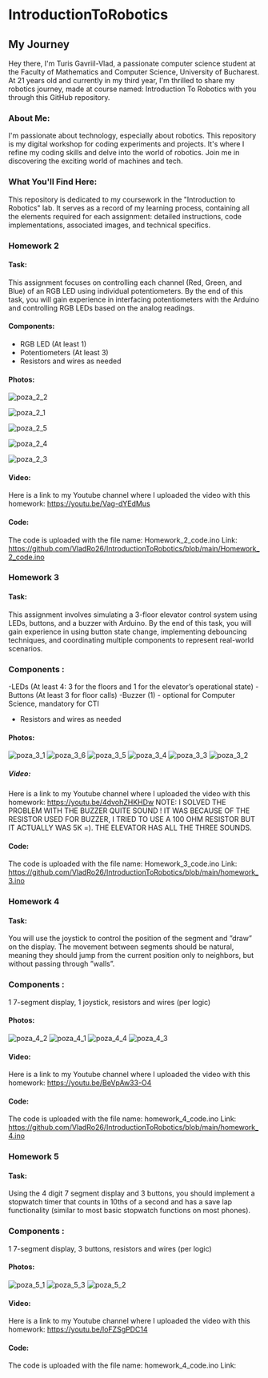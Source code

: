 # IntroductionToRobotics

## My Journey

Hey there, I'm Turis Gavriil-Vlad, a passionate computer science student at the Faculty of Mathematics and Computer Science, University of Bucharest. At 21 years old and currently in my third year, I'm thrilled to share my robotics journey, made at course named: Introduction To Robotics with you through this GitHub repository.

### About Me:

I'm passionate about technology, especially about robotics. This repository is my digital workshop for coding experiments and projects. It's where I refine my coding skills and delve into the world of robotics. Join me in discovering the exciting world of machines and tech.

### What You'll Find Here:

This repository is dedicated to my coursework in the "Introduction to Robotics" lab. It serves as a record of my learning process, containing all the elements required for each assignment: detailed instructions, code implementations, associated images, and technical specifics.

### Homework 2

#### Task:
This assignment focuses on controlling each channel (Red, Green, and Blue)
of an RGB LED using individual potentiometers. By the end of this task,
you will gain experience in interfacing potentiometers with the Arduino and
controlling RGB LEDs based on the analog readings.

#### Components: 
- RGB LED (At least 1)
- Potentiometers (At least 3)
- Resistors and wires as needed

#### Photos: 

![poza_2_2](https://github.com/VladRo26/IntroductionToRobotics/assets/100710098/f1565874-df2d-41e3-a307-f44d85364a6d=250x250)


![poza_2_1](https://github.com/VladRo26/IntroductionToRobotics/assets/100710098/f96b919b-6ce0-4b23-8638-3e6e2c260f1c=250x250)


![poza_2_5](https://github.com/VladRo26/IntroductionToRobotics/assets/100710098/4059468c-8bab-4e5c-87a8-8640406487b5=250x250)


![poza_2_4](https://github.com/VladRo26/IntroductionToRobotics/assets/100710098/59a7ceb1-3b7b-449b-9359-5c175ffa09b7=250x250)


![poza_2_3](https://github.com/VladRo26/IntroductionToRobotics/assets/100710098/694d6fee-8adc-4469-a0aa-c3205a848fa2=250x250)

#### Video:
Here is a link to my Youtube channel where I uploaded the video with this homework:
https://youtu.be/Vag-dYEdMus

#### Code:
The code is uploaded with the file name: Homework_2_code.ino
Link:
https://github.com/VladRo26/IntroductionToRobotics/blob/main/Homework_2_code.ino

### Homework 3

#### Task:
This assignment involves simulating a 3-floor elevator control system using
LEDs, buttons, and a buzzer with Arduino. By the end of this task, you will gain
experience in using button state change, implementing debouncing techniques,
and coordinating multiple components to represent real-world scenarios.

### Components :
-LEDs (At least 4: 3 for the floors and 1 for the elevator’s operational
state)
-Buttons (At least 3 for floor calls)
-Buzzer (1) - optional for Computer Science, mandatory for CTI
- Resistors and wires as needed

#### Photos:

![poza_3_1](https://github.com/VladRo26/IntroductionToRobotics/assets/100710098/28c8dd4d-a6b8-4219-a79e-a10639301da7=250x250)
![poza_3_6](https://github.com/VladRo26/IntroductionToRobotics/assets/100710098/146710cf-5e39-481a-86e1-fd98ee015d17=250x250)
![poza_3_5](https://github.com/VladRo26/IntroductionToRobotics/assets/100710098/6da5f92f-ce67-48ef-8270-cfeef93bf9ab=250x250)
![poza_3_4](https://github.com/VladRo26/IntroductionToRobotics/assets/100710098/70942047-33fa-46f0-b953-cf88fc926d15=250x250)
![poza_3_3](https://github.com/VladRo26/IntroductionToRobotics/assets/100710098/d1a4d1da-44f3-4d0d-9747-ae0697294c0d=250x250)
![poza_3_2](https://github.com/VladRo26/IntroductionToRobotics/assets/100710098/538629b1-230b-4220-8c30-8eb6272478d7=250x250)

##### Video:
Here is a link to my Youtube channel where I uploaded the video with this homework:
https://youtu.be/4dvohZHKHDw
NOTE: I SOLVED THE PROBLEM WITH THE BUZZER QUITE SOUND !
IT WAS BECAUSE OF THE RESISTOR USED FOR BUZZER, I TRIED TO USE A 100 OHM RESISTOR BUT IT ACTUALLY WAS 5K =).
THE ELEVATOR HAS ALL THE THREE SOUNDS.

#### Code:
The code is uploaded with the file name: Homework_3_code.ino
Link: 
https://github.com/VladRo26/IntroductionToRobotics/blob/main/homework_3.ino

### Homework 4

#### Task:
You will use the joystick to control the position of
the segment and ”draw” on the display. The movement between segments
should be natural, meaning they should jump from the current position
only to neighbors, but without passing through ”walls”.

### Components :
1 7-segment display, 1 joystick, resistors and wires (per
logic)

#### Photos:

![poza_4_2](https://github.com/VladRo26/IntroductionToRobotics/assets/100710098/a505492c-7dbd-40c9-b0c7-2464807975db=250x250)
![poza_4_1](https://github.com/VladRo26/IntroductionToRobotics/assets/100710098/15493d2f-0014-4032-b761-87490777410f=250x250)
![poza_4_4](https://github.com/VladRo26/IntroductionToRobotics/assets/100710098/3b31a2c9-98a9-446f-a9d5-56f241e520f0=250x250)
![poza_4_3](https://github.com/VladRo26/IntroductionToRobotics/assets/100710098/006184e7-6f7e-4eec-8a10-ff58e9cd694a=250x250)

#### Video:
Here is a link to my Youtube channel where I uploaded the video with this homework:
https://youtu.be/BeVpAw33-O4

#### Code:
The code is uploaded with the file name: homework_4_code.ino
Link: 
https://github.com/VladRo26/IntroductionToRobotics/blob/main/homework_4.ino

### Homework 5

#### Task:
Using the 4 digit 7 segment display and 3 buttons,
you should implement a stopwatch timer that counts in 10ths of a second
and has a save lap functionality (similar to most basic stopwatch functions
on most phones).

### Components :
 1 7-segment display, 3 buttons, resistors and wires (per
logic)

#### Photos:

![poza_5_1](https://github.com/VladRo26/IntroductionToRobotics/assets/100710098/51034b03-8cfe-4491-9489-7e68cd17f1e0=250x250)
![poza_5_3](https://github.com/VladRo26/IntroductionToRobotics/assets/100710098/78fdd952-8c25-4829-9fa2-a2ffcfe47cf6=250x250)
![poza_5_2](https://github.com/VladRo26/IntroductionToRobotics/assets/100710098/22c48a70-5fc5-4c74-b3e5-a34d6add18b9=250x250)

#### Video:
Here is a link to my Youtube channel where I uploaded the video with this homework:
https://youtu.be/loFZSgPDC14
#### Code:
The code is uploaded with the file name: homework_4_code.ino
Link: 







